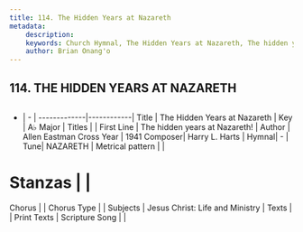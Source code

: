 ```yaml
---
title: 114. The Hidden Years at Nazareth
metadata:
    description: 
    keywords: Church Hymnal, The Hidden Years at Nazareth, The hidden years at Nazareth!, 
    author: Brian Onang'o
---
```



## 114. THE HIDDEN YEARS AT NAZARETH

```txt

```

- |   -  |
-------------|------------|
Title | The Hidden Years at Nazareth |
Key | A♭ Major |
Titles |  |
First Line | The hidden years at Nazareth! |
Author | Allen Eastman Cross
Year | 1941
Composer| Harry L. Harts |
Hymnal|  - |
Tune| NAZARETH |
Metrical pattern | |
# Stanzas |  |
Chorus |  |
Chorus Type |  |
Subjects | Jesus Christ: Life and Ministry |
Texts |  |
Print Texts | 
Scripture Song |  |
  
